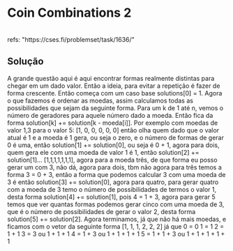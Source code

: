 # Coin Combinations 2

<br>
refs: "https://cses.fi/problemset/task/1636/"


<br>

## Solução
A grande questão aqui é aqui encontrar formas realmente distintas para chegar em um dado valor.
Então a ideia, para evitar a repetição é fazer de forma crescente.
Então começa com um caso base solutions[0] = 1.
Agora o que fazemos é ordenar as moedas, assim calculamos todas as possibilidades que sejam da seguinte forma.
Para um k de 1 até n, vemos o número de geradores para aquele número dado a moeda.
Então fica da forma solution[k] += solution[k - moeda[i]]. Por exemplo com moedas de valor 1,3 para o valor 5:
[1, 0, 0, 0, 0, 0] então olha quem dado que o valor atual é 1 e a moeda é 1 gera, ou seja o zero, e o número de
formas de gerar 0 é uma, então solution[1] += solution[0], ou seja é 0 + 1, agora para dois, quem gera ele com uma
moeda de valor 1 é 1, então solution[2] += solution[1]...
[1,1,1,1,1,1,1], agora para a moeda três, de que forma eu posso gerar um com 3, não dá, agora para dois, tbm não
agora para três temos a forma 3 = 0 + 3, então a forma que podemos calcular 3 com uma moeda de 3 é então
solution[3] += solution[0], agora para quatro, para gerar quatro com a moeda de 3 temo o número de possibilidades
de termos o valor 1, desta forma solution[4] += solution[1], pois 4 = 1 + 3, agora para gerar 5 temos que ver quantas 
formas podemos gerar cinco com uma moeda de 3, que é o número de possibilidades de gerar o valor 2, desta forma 
solution[5] += solution[2]. Agora terminamos, já que não há mais moedas,
e ficamos com o vetor da seguinte forma
[1, 1, 1, 2, 2, 2]
já que 0 = 0
1 = 1
2 = 1 + 1
3 = 3 ou 1 + 1 + 1
4 = 1 + 3 ou 1 + 1 + 1 + 1
5 = 1 + 1 + 3 ou 1 + 1 + 1 + 1 + 1

